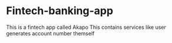 # Fintech-banking-app
This is a fintech app called Akapo
This contains services like user generates account number themself
